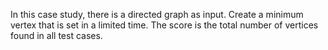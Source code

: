 In this case study, there is a directed graph as input. Create a minimum vertex that is set in a limited time. The score is the total number of vertices found in all test cases.
